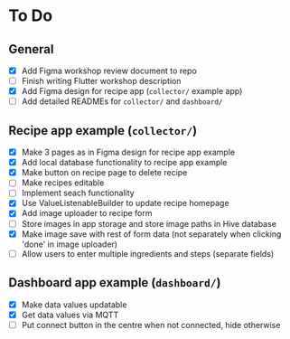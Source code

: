 # To Do

## General

- [x] Add Figma workshop review document to repo
- [ ] Finish writing Flutter workshop description
- [x] Add Figma design for recipe app (`collector/` example app)
- [ ] Add detailed READMEs for `collector/` and `dashboard/`

## Recipe app example (`collector/`)

- [x] Make 3 pages as in Figma design for recipe app example
- [x] Add local database functionality to recipe app example
- [x] Make button on recipe page to delete recipe
- [ ] Make recipes editable
- [ ] Implement seach functionality
- [x] Use ValueListenableBuilder to update recipe homepage
- [x] Add image uploader to recipe form
- [ ] Store images in app storage and store image paths in Hive database
- [x] Make image save with rest of form data (not separately when clicking 'done' in image uploader)
- [ ] Allow users to enter multiple ingredients and steps (separate fields)

## Dashboard app example (`dashboard/`)

- [x] Make data values updatable
- [x] Get data values via MQTT
- [ ] Put connect button in the centre when not connected, hide otherwise